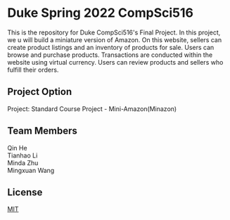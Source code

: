 # Duke Spring 2022 CompSci516

This is the repository for Duke CompSci516's Final Project. In this project, we u will build a miniature version of Amazon. On this website, sellers can create
product listings and an inventory of products for sale. Users can browse and purchase products.
Transactions are conducted within the website using virtual currency. Users can review products
and sellers who fulfill their orders.


## Project Option
Project: Standard Course Project - Mini-Amazon(Minazon)

## Team Members
Qin He \
Tianhao Li \
Minda Zhu \
Mingxuan Wang 

## License
[MIT](https://choosealicense.com/licenses/mit/)